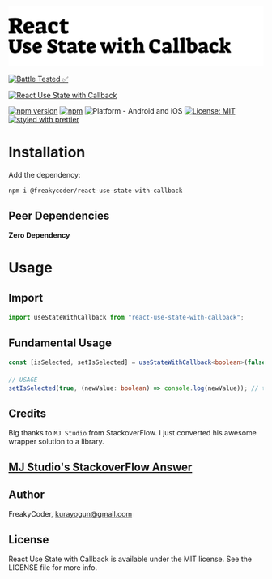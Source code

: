 <img alt="React Use State with Callback" src="assets/logo.png" width="1050"/>

[![Battle Tested ✅](https://img.shields.io/badge/-Battle--Tested%20%E2%9C%85-03666e?style=for-the-badge)](https://github.com/WrathChaos/react-use-state-with-callback)

[![React Use State with Callback](https://img.shields.io/badge/-Make%20the%20useState%20hook%20with%20a%20callback%20for%20React%20and%20React%20Native-orange?style=for-the-badge)](https://github.com/WrathChaos/react-use-state-with-callback)

[![npm version](https://img.shields.io/npm/v/@freakycoder/react-use-state-with-callback.svg?style=for-the-badge)](https://www.npmjs.com/package/@freakycoder/react-use-state-with-callback)
[![npm](https://img.shields.io/npm/dt/@freakycoder/react-use-state-with-callback.svg?style=for-the-badge)](https://www.npmjs.com/package/@freakycoder/react-use-state-with-callback)
![Platform - Android and iOS](https://img.shields.io/badge/platform-Android%20%7C%20iOS-blue.svg?style=for-the-badge)
[![License: MIT](https://img.shields.io/badge/License-MIT-green.svg?style=for-the-badge)](https://opensource.org/licenses/MIT)
[![styled with prettier](https://img.shields.io/badge/styled_with-prettier-ff69b4.svg?style=for-the-badge)](https://github.com/prettier/prettier)

# Installation

Add the dependency:

```bash
npm i @freakycoder/react-use-state-with-callback
```

## Peer Dependencies

**Zero Dependency**

# Usage

## Import

```ts
import useStateWithCallback from "react-use-state-with-callback";
```

## Fundamental Usage

```ts
const [isSelected, setIsSelected] = useStateWithCallback<boolean>(false);

// USAGE
setIsSelected(true, (newValue: boolean) => console.log(newValue)); // true
```

## Credits

Big thanks to `MJ Studio` from StackoverFlow. I just converted his awesome wrapper solution to a library.

## [MJ Studio's StackoverFlow Answer](https://stackoverflow.com/a/61725731/2247055)

## Author

FreakyCoder, kurayogun@gmail.com

## License

React Use State with Callback is available under the MIT license. See the LICENSE file for more info.
